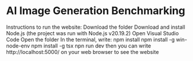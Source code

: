 # AI Image Generation Benchmarking
Instructions to run the website:
Download the folder
Download and install Node.js (the project was run with Node.js v20.19.2)
Open Visual Studio Code
Open the folder 
In the terminal, write: 
npm install
npm install -g win-node-env
npm install -g tsx
npn run dev
then you can write http://localhost:5000/ on your web browser to see the website
 
